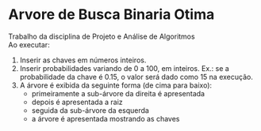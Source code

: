 # Arvore de Busca Binaria Otima
Trabalho da disciplina de Projeto e Análise de Algoritmos<br>
Ao executar:<br>
1. Inserir as chaves em números inteiros.<br>
2. Inserir probabilidades variando de 0 a 100, em inteiros. Ex.: se a probabilidade da chave é 0.15, o valor será dado como 15 na execução.<br>
3. A árvore é exibida da seguinte forma (de cima para baixo):<br>
   * primeiramente a sub-árvore da direita é apresentada
   * depois é apresentada a raiz
   * seguida da sub-árvore da esquerda
   * a árvore é apresentada mostrando as chaves
